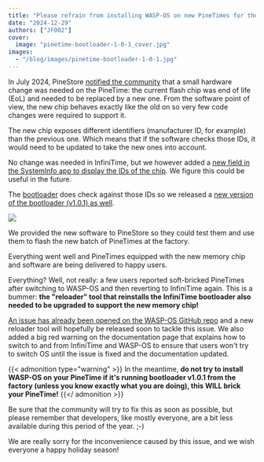 ```yaml
---
title: "Please refrain from installing WASP-OS on new PineTimes for the moment"
date: "2024-12-29"
authors: ["JF002"]
cover: 
  image: "pinetime-bootloader-1-0-1_cover.jpg"
images:
  - "/blog/images/pinetime-bootloader-1-0-1.jpg"
---
```


In July 2024, PineStore [notified the community](https://github.com/InfiniTimeOrg/InfiniTime/issues/2096) that a small hardware change was needed on the PineTime: the current flash chip was end of life (EoL) and needed to be replaced by a new one. From the software point of view, the new chip behaves exactly like the old on so very few code changes were required to support it.

The new chip exposes different identifiers (manufacturer ID, for example) than the previous one. Which means that if the software checks those IDs, it would need to be updated to take the new ones into account.

No change was needed in InfiniTime, but we however added a [new field in the SystemInfo app to display the IDs of the chip](https://github.com/InfiniTimeOrg/InfiniTime/releases/tag/1.14.1). We figure this could be useful in the future.

The [bootloader](https://github.com/InfiniTimeOrg/pinetime-mcuboot-bootloader) does check against those IDs so we released a [new version of the bootloader (v1.0.1) as well](https://github.com/InfiniTimeOrg/pinetime-mcuboot-bootloader/releases/tag/1.0.1).

![](/blog/images/pinetime-bootloader-1-0-1.jpg)

We provided the new software to PineStore so they could test them and use them to flash the new batch of PineTimes at the factory.

Everything went well and PineTimes equipped with the new memory chip and software are being delivered to happy users.

Everything? Well, not really: a few users reported soft-bricked PineTimes after switching to WASP-OS and then reverting to InfiniTime again. This is a bummer: **the "reloader" tool that reinstalls the InfiniTime bootloader also needed to be upgraded to support the new memory chip!**

[An issue has already been opened on the WASP-OS GitHub repo](https://github.com/wasp-os/wasp-os/issues/519) and a new reloader tool will hopefully be released soon to tackle this issue. We also added a big red warning on the documentation page that explains how to switch to and from InfiniTime and WASP-OS to ensure that users won't try to switch OS until the issue is fixed and the documentation updated.

{{< admonition type="warning" >}}
In the meantime, **do not try to install WASP-OS on your PineTime if it's running bootloader v1.0.1 from the factory (unless you know exactly what you are doing), this WILL brick your PineTime!**
{{</ admonition >}}

Be sure that the community will try to fix this as soon as possible, but please remember that developers, like mostly everyone, are a bit less available during this period of the year. ;-)

We are really sorry for the inconvenience caused by this issue, and we wish everyone a happy holiday season!
